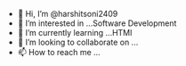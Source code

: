 - 👋 Hi, I’m @harshitsoni2409
- 👀 I’m interested in ...Software Development
- 🌱 I’m currently learning ...HTMl
- 💞️ I’m looking to collaborate on ...
- 📫 How to reach me ...

<!---
harshitsoni2409/harshitsoni2409 is a ✨ special ✨ repository because its `README.md` (this file) appears on your GitHub profile.
You can click the Preview link to take a look at your changes.
--->
